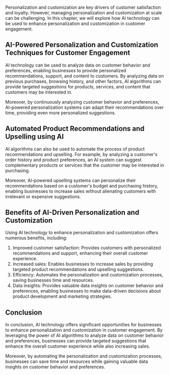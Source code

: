 
Personalization and customization are key drivers of customer satisfaction and loyalty. However, managing personalization and customization at scale can be challenging. In this chapter, we will explore how AI technology can be used to enhance personalization and customization in customer engagement.

AI-Powered Personalization and Customization Techniques for Customer Engagement
-------------------------------------------------------------------------------

AI technology can be used to analyze data on customer behavior and preferences, enabling businesses to provide personalized recommendations, support, and content to customers. By analyzing data on previous purchases, browsing history, and other factors, AI algorithms can provide targeted suggestions for products, services, and content that customers may be interested in.

Moreover, by continuously analyzing customer behavior and preferences, AI-powered personalization systems can adapt their recommendations over time, providing even more personalized suggestions.

Automated Product Recommendations and Upselling using AI
--------------------------------------------------------

AI algorithms can also be used to automate the process of product recommendations and upselling. For example, by analyzing a customer's order history and product preferences, an AI system can suggest complementary products or services that the customer may be interested in purchasing.

Moreover, AI-powered upselling systems can personalize their recommendations based on a customer's budget and purchasing history, enabling businesses to increase sales without alienating customers with irrelevant or expensive suggestions.

Benefits of AI-Driven Personalization and Customization
-------------------------------------------------------

Using AI technology to enhance personalization and customization offers numerous benefits, including:

1. Improved customer satisfaction: Provides customers with personalized recommendations and support, enhancing their overall customer experience.
2. Increased sales: Enables businesses to increase sales by providing targeted product recommendations and upselling suggestions.
3. Efficiency: Automates the personalization and customization processes, saving businesses time and resources.
4. Data insights: Provides valuable data insights on customer behavior and preferences, enabling businesses to make data-driven decisions about product development and marketing strategies.

Conclusion
----------

In conclusion, AI technology offers significant opportunities for businesses to enhance personalization and customization in customer engagement. By leveraging the power of AI algorithms to analyze data on customer behavior and preferences, businesses can provide targeted suggestions that enhance the overall customer experience while also increasing sales.

Moreover, by automating the personalization and customization processes, businesses can save time and resources while gaining valuable data insights on customer behavior and preferences.
